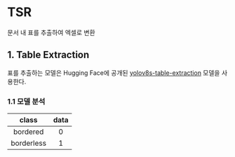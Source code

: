 # TSR
문서 내 표를 추출하여 엑셀로 변환

## 1. Table Extraction
표를 추출하는 모델은 Hugging Face에 공개된 
[yolov8s-table-extraction](https://huggingface.co/keremberke/yolov8s-table-extraction) 모델을 사용한다.


### 1.1 모델 분석

|class|data|
|:-:|:-:|
|bordered|0|
|borderless|1|
